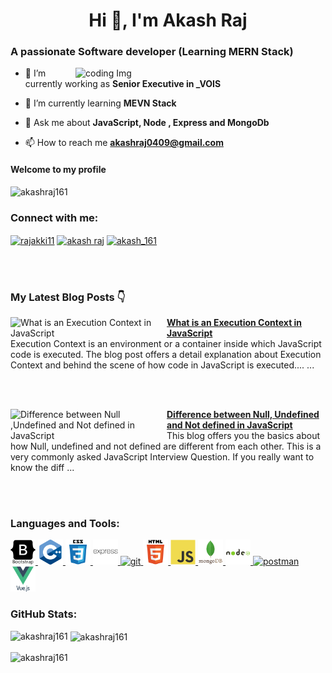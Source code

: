 <h1 align="center">Hi 👋, I'm Akash Raj</h1>
<h3 align="left">A passionate Software developer (Learning MERN Stack)</h3>
<img align="right" alt="coding Img" width="400" src="https://media.tenor.com/Ug6cbVA1ZsMAAAAd/developer.gif">


- 🔭 I’m currently working as **Senior Executive in _VOIS**

- 🌱 I’m currently learning **MEVN Stack**

- 💬 Ask me about **JavaScript, Node , Express and MongoDb**

- 📫 How to reach me **akashraj0409@gmail.com**

<h4 align="left">Welcome to my profile</h4>
<p align="left"> <img src="https://komarev.com/ghpvc/?username=akashraj161&label=Profile%20views&color=0e75b6&style=flat" alt="akashraj161" /> </p>

<h3 align="left">Connect with me:</h3>
<p align="left">
<a href="https://twitter.com/rajakki11" target="blank"><img align="center" src="https://raw.githubusercontent.com/rahuldkjain/github-profile-readme-generator/master/src/images/icons/Social/twitter.svg" alt="rajakki11" height="30" width="40" /></a>
<a href="https://linkedin.com/in/akash raj" target="blank"><img align="center" src="https://raw.githubusercontent.com/rahuldkjain/github-profile-readme-generator/master/src/images/icons/Social/linked-in-alt.svg" alt="akash raj" height="30" width="40" /></a>
<a href="https://www.leetcode.com/akash_161" target="blank"><img align="center" src="https://raw.githubusercontent.com/rahuldkjain/github-profile-readme-generator/master/src/images/icons/Social/leet-code.svg" alt="akash_161" height="30" width="40" /></a>
</p>

<br/><br/>

### My Latest Blog Posts 👇
<!-- HASHNODE_BLOG:START -->
<p align="left">
<a href="https://akashshares.hashnode.dev/what-is-an-execution-context-in-javascript" title="What is an Execution Context in JavaScript"><img src="https://cdn.hashnode.com/res/hashnode/image/upload/v1680444616627/273b1f12-a29a-4610-b140-f889e4ab1668.png?w=1600&h=840&fit=crop&crop=entropy&auto=compress,format&format=webp" alt="What is an Execution Context in JavaScript" width="250px" align="left" /></a>
<a href="https://akashshares.hashnode.dev/what-is-an-execution-context-in-javascript" title="What is an Execution Context in JavaScript"><strong>What is an Execution Context in JavaScript</strong></a>
<br/> Execution Context is an environment or a container inside which JavaScript code is executed. The blog post offers a detail explanation about Execution Context and behind the scene of how code in JavaScript is executed....
... </p> <br/> <br/>
<p align="left">
<a href="https://akashshares.hashnode.dev/difference-between-null-undefined-and-not-defined-in-javascript" title="Difference between Null, Undefined and Not defined in JavaScript"><img src="https://cdn.hashnode.com/res/hashnode/image/stock/unsplash/bmJAXAz6ads/upload/6f886f10fb4adab0512fd24ee6765f1c.jpeg?w=1600&h=840&fit=crop&crop=entropy&auto=compress,format&format=webp" alt="Difference between Null ,Undefined and Not defined in JavaScript" width="250px" align="left" /></a>
<a href="https://akashshares.hashnode.dev/difference-between-null-undefined-and-not-defined-in-javascript" title="Difference between Null, Undefined and Not defined in JavaScript"><strong>Difference between Null, Undefined and Not defined in JavaScript</strong></a>
<br/> This blog offers you the basics about how Null, undefined and not defined are different from each other. This is a very commonly asked JavaScript Interview Question. If you really want to know the diff ...</p> <br/> <br/>
<!-- HASHNODE_BLOG:END -->




<h3 align="left">Languages and Tools:</h3>
<p align="left"> <a href="https://getbootstrap.com" target="_blank" rel="noreferrer"> <img src="https://raw.githubusercontent.com/devicons/devicon/master/icons/bootstrap/bootstrap-plain-wordmark.svg" alt="bootstrap" width="40" height="40"/> </a> <a href="https://www.w3schools.com/cpp/" target="_blank" rel="noreferrer"> <img src="https://raw.githubusercontent.com/devicons/devicon/master/icons/cplusplus/cplusplus-original.svg" alt="cplusplus" width="40" height="40"/> </a> <a href="https://www.w3schools.com/css/" target="_blank" rel="noreferrer"> <img src="https://raw.githubusercontent.com/devicons/devicon/master/icons/css3/css3-original-wordmark.svg" alt="css3" width="40" height="40"/> </a> <a href="https://expressjs.com" target="_blank" rel="noreferrer"> <img src="https://raw.githubusercontent.com/devicons/devicon/master/icons/express/express-original-wordmark.svg" alt="express" width="40" height="40"/> </a> <a href="https://git-scm.com/" target="_blank" rel="noreferrer"> <img src="https://www.vectorlogo.zone/logos/git-scm/git-scm-icon.svg" alt="git" width="40" height="40"/> </a> <a href="https://www.w3.org/html/" target="_blank" rel="noreferrer"> <img src="https://raw.githubusercontent.com/devicons/devicon/master/icons/html5/html5-original-wordmark.svg" alt="html5" width="40" height="40"/> </a> <a href="https://developer.mozilla.org/en-US/docs/Web/JavaScript" target="_blank" rel="noreferrer"> <img src="https://raw.githubusercontent.com/devicons/devicon/master/icons/javascript/javascript-original.svg" alt="javascript" width="40" height="40"/> </a> <a href="https://www.mongodb.com/" target="_blank" rel="noreferrer"> <img src="https://raw.githubusercontent.com/devicons/devicon/master/icons/mongodb/mongodb-original-wordmark.svg" alt="mongodb" width="40" height="40"/> </a> <a href="https://nodejs.org" target="_blank" rel="noreferrer"> <img src="https://raw.githubusercontent.com/devicons/devicon/master/icons/nodejs/nodejs-original-wordmark.svg" alt="nodejs" width="40" height="40"/> </a> <a href="https://postman.com" target="_blank" rel="noreferrer"> <img src="https://www.vectorlogo.zone/logos/getpostman/getpostman-icon.svg" alt="postman" width="40" height="40"/> </a> <a href="https://vuejs.org/" target="_blank" rel="noreferrer"> <img src="https://raw.githubusercontent.com/devicons/devicon/master/icons/vuejs/vuejs-original-wordmark.svg" alt="vuejs" width="40" height="40"/> </a> </p>


<h3 align="left">GitHub Stats:</h3>
<p><img align="left" src="https://github-readme-stats.vercel.app/api/top-langs?username=akashraj161&show_icons=true&locale=en&layout=compact" alt="akashraj161" /></p>

<p>&nbsp;<img align="center" src="https://github-readme-stats.vercel.app/api?username=akashraj161&show_icons=true&locale=en" alt="akashraj161" /></p>

<p><img align="center" src="https://github-readme-streak-stats.herokuapp.com/?user=akashraj161&" alt="akashraj161" /></p>
